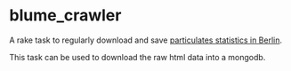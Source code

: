 blume_crawler
=============

A rake task to regularly download and save [particulates statistics in Berlin](http://www.stadtentwicklung.berlin.de/umwelt/luftqualitaet/de/messnetz/tageswerte/index.shtml).

This task can be used to download the raw html data into a mongodb.
